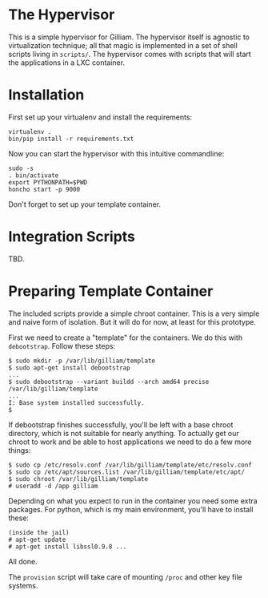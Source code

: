 # The Hypervisor

This is a simple hypervisor for Gilliam.  The hypervisor itself is
agnostic to virtualization technique; all that magic is implemented in
a set of shell scripts living in `scripts/`.  The hypervisor comes
with scripts that will start the applications in a LXC container.

# Installation

First set up your virtualenv and install the requirements:

    virtualenv .
    bin/pip install -r requirements.txt

Now you can start the hypervisor with this intuitive commandline:

    sudo -s
    . bin/activate
    export PYTHONPATH=$PWD
    honcho start -p 9000

Don't forget to set up your template container. 

# Integration Scripts

TBD.

# Preparing Template Container

The included scripts provide a simple chroot container.  This is a
very simple and naive form of isolation.  But it will do for now, at
least for this prototype.

First we need to create a "template" for the containers.  We do this
with `debootstrap`.  Follow these steps:

    $ sudo mkdir -p /var/lib/gilliam/template
    $ sudo apt-get install debootstrap
    ...
    $ sudo debootstrap --variant buildd --arch amd64 precise /var/lib/gilliam/template
    ...
    I: Base system installed successfully.
    $

If debootstrap finishes successfully, you'll be left with a base
chroot directory, which is not suitable for nearly anything. To
actually get our chroot to work and be able to host applications we
need to do a few more things:

    $ sudo cp /etc/resolv.conf /var/lib/gilliam/template/etc/resolv.conf
    $ sudo cp /etc/apt/sources.list /var/lib/gilliam/template/etc/apt/
    $ sudo chroot /var/lib/gilliam/template
    # useradd -d /app gilliam

Depending on what you expect to run in the container you need some
extra packages.  For python, which is my main environment, you'll have
to install these:

    (inside the jail)
    # apt-get update
    # apt-get install libssl0.9.8 ...

All done.

The `provision` script will take care of mounting `/proc` and other key
file systems.
